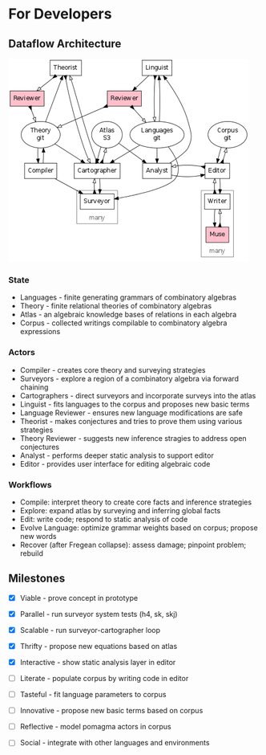 # For Developers

## Dataflow Architecture

![Architecture](architecture.png)

### State

- Languages - finite generating grammars of combinatory algebras
- Theory - finite relational theories of combinatory algebras
- Atlas - an algebraic knowledge bases of relations in each algebra
- Corpus - collected writings compilable to combinatory algebra expressions

### Actors

- Compiler - creates core theory and surveying strategies
- Surveyors - explore a region of a combinatory algebra via forward chaining
- Cartographers - direct surveyors and incorporate surveys into the atlas
- Linguist - fits languages to the corpus and proposes new basic terms
- Language Reviewer - ensures new language modifications are safe
- Theorist - makes conjectures and tries to prove them using various strategies
- Theory Reviewer - suggests new inference stragies to address open conjectures
- Analyst - performs deeper static analysis to support editor
- Editor - provides user interface for editing algebraic code

### Workflows

- Compile: interpret theory to create core facts and inference strategies
- Explore: expand atlas by surveying and inferring global facts
- Edit: write code; respond to static analysis of code
- Evolve Language: optimize grammar weights based on corpus; propose new words
- Recover (after Fregean collapse): assess damage; pinpoint problem; rebuild

## Milestones 

- [x] Viable - prove concept in prototype
- [x] Parallel - run surveyor system tests (h4, sk, skj)
- [x] Scalable - run surveyor-cartographer loop
- [x] Thrifty - propose new equations based on atlas
- [x] Interactive - show static analysis layer in editor
- [ ] Literate - populate corpus by writing code in editor
- [ ] Tasteful - fit language parameters to corpus
- [ ] Innovative - propose new basic terms based on corpus
- [ ] Reflective - model pomagma actors in corpus
- [ ] Social - integrate with other languages and environments

